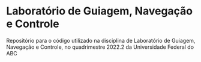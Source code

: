 # Laboratório de Guiagem, Navegação e Controle
Repositório para o código utilizado na disciplina de Laboratório de Guiagem, Navegação e Controle, no quadrimestre 2022.2 da Universidade Federal do ABC
